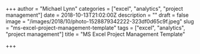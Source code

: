 +++
author = "Michael Lynn"
categories = ["excel", "analytics", "project management"]
date = 2018-10-13T21:02:00Z
description = ""
draft = false
image = "/images/2018/10/photo-1528879342222-323df0d65c9f.jpeg"
slug = "ms-excel-project-management-template"
tags = ["excel", "analytics", "project management"]
title = "MS Excel Project Management Template"

+++

